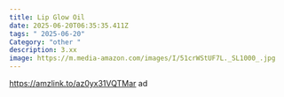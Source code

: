 ```yaml
---
title: Lip Glow Oil
date: 2025-06-20T06:35:35.411Z
tags: " 2025-06-20"
Category: "other "
description: 3.xx
image: https://m.media-amazon.com/images/I/51crWStUF7L._SL1000_.jpg
---
```

<!--StartFragment-->

https://amzlink.to/az0yx31VQTMar ad

<!--EndFragment-->